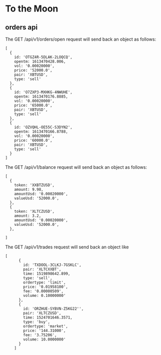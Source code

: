 # To the Moon

## orders api

The GET /api/v1/orders/open request will send back an object as follows:
```
[
  {
    id: 'OTGZ4R-5DLAK-2LOQCQ',
    opentm: 1613470428.006,
    vol: '0.00020000',
    price: '52000.0',
    pair: 'XBTUSD',
    type: 'sell' 
  },
  {
    id: 'O7ZXP3-MXHKG-4NWUHE',
    opentm: 1613470176.8885,
    vol: '0.00020000',
    price: '65000.0',
    pair: 'XBTUSD',
    type: 'sell'
  },
  {
    id: 'OZVQHL-OE55C-S3DYN2',
    opentm: 1613470166.8788,
    vol: '0.00020000',
    price: '60000.0',
    pair: 'XBTUSD',
    type: 'sell'
  }
]
```

The GET /api/v1/balance request will send back an object as follows:
```
[
  {
    token: 'XXBTZUSD',
    amount: 9.98,
    amountUsd: '0.00020000',
    valueUsd: '52000.0',
  },
  {
    token: 'XLTCZUSD',
    amount: 3.2,
    amountUsd: '0.00020000',
    valueUsd: '52000.0',
  },
  
]
```

The GET /api/v1/trades request will send back an object like
```
[
      {
        id: 'TXDOOL-3CLKJ-7GSKLC',
        pair: 'XLTCXXBT',
        time: 1519898642.899,
        type: 'sell',
        ordertype: 'limit',
        price: '0.01958100',
        fee: '0.00000509',
        volume: 0.10000000'
      },
      {
        id: 'ORZHUE-SYBVN-Z5KG22'',
        pair: 'XLTCZUSD',
        time: 1524701646.3571,
        type: 'buy',
        ordertype: 'market',
        price: '144.31000',
        fee: '3.75206',
        volume: 10.0000000'
      }
    ]
```
